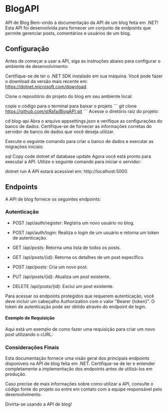 # BlogAPI
API de Blog
Bem-vindo à documentação da API de um blog feita em .NET! Esta API foi desenvolvida para fornecer um conjunto de endpoints que permite gerenciar posts, comentários e usuários de um blog.

## Configuração
Antes de começar a usar a API, siga as instruções abaixo para configurar o ambiente de desenvolvimento:

Certifique-se de ter o .NET SDK instalado em sua máquina. Você pode fazer o download da versão mais recente em: https://dotnet.microsoft.com/download.

Clone o repositório do projeto do blog em seu ambiente local:

copie o código para o terminal para baixar o projeto
´´´ 
git clone https://github.com/stRafa/BlogAPI.git 
´´´
Acesse o diretório raiz do projeto:


cd blog-api
Abra o arquivo appsettings.json e verifique as configurações do banco de dados. Certifique-se de fornecer as informações corretas do servidor de banco de dados que você deseja utilizar.

Execute o seguinte comando para criar o banco de dados e executar as migrações iniciais:

sql
Copy code
dotnet ef database update
Agora você está pronto para executar a API. Utilize o seguinte comando para iniciar o servidor:

dotnet run
A API estará acessível em: http://localhost:5000.

## Endpoints
A API de blog fornece os seguintes endpoints:

### Autenticação
- POST /api/auth/register: Registra um novo usuário no blog.
- POST /api/auth/login: Realiza o login de um usuário e retorna um token de autenticação.

- GET /api/posts: Retorna uma lista de todos os posts.
- GET /api/posts/{id}: Retorna os detalhes de um post específico.
- POST /api/posts: Cria um novo post.
- PUT /api/posts/{id}: Atualiza um post existente.
- DELETE /api/posts/{id}: Exclui um post existente.

Para acessar os endpoints protegidos que requerem autenticação, você deve incluir um cabeçalho Authorization com o valor "Bearer {token}". O token de autenticação pode ser obtido através do endpoint de login.

#### Exemplo de Requisição
Aqui está um exemplo de como fazer uma requisição para criar um novo post utilizando o cURL:

### Considerações Finais
Esta documentação fornece uma visão geral dos principais endpoints disponíveis na API de blog feita em .NET. Certifique-se de ler e entender completamente a implementação dos endpoints antes de utilizá-los em produção.

Caso precise de mais informações sobre como utilizar a API, consulte o código fonte do projeto ou entre em contato com a equipe responsável pelo desenvolvimento.

Divirta-se usando a API de blog!
